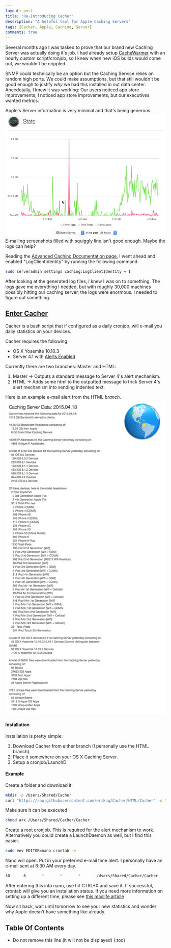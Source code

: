 ```yaml
---
layout: post
title: "Re-Introducing Cacher"
description: "A helpful tool for Apple Caching Servers"
tags: [Cacher, Apple, Caching, Server]
comments: true
---
```


Several months ago I was tasked to prove that our brand new Caching Server was actually doing it's job. I had already setup [CacheWarmer](http://blog.fraserhess.com/2014/12/introducing-cachewarmer.html) with an hourly custom script/cronjob, so I knew when new iOS builds would come out, we wouldn't be crippled.

SNMP could technically be an option but the Caching Service relies on random high ports. We could make assumptions, but that still wouldn't be good enough to justify _why_ we had this installed in out data center. Anecdotally, I knew it was working: Our users noticed app store improvements, I noticed app store improvements, but our executives wanted metrics.

Apple's Server information is very minimal and that's being generous.
![Cacher Example](/images/2015/05/SoInformative.png)
E-mailing screenshots filled with squiggly line isn't good enough. Maybe the logs can help?

Reading the [Advanced Caching Documentation page](http://help.apple.com/serverapp/mac/4.0/#/apd5E1AD52E-012B-4A41-8F21-8E9EDA56583A), I went ahead and enabled "LogClientIdentity" by running the following command.

```bash
sudo serveradmin settings caching:LogClientIdentity = 1
```

After looking at the generated log files, I knew I was on to something. The logs gave me everything I needed, but with roughly 30,000 machines possibly hitting our caching server, the logs were enormous. I needed to figure out something.

## [Enter Cacher](https://github.com/erikng/Cacher)

Cacher is a bash script that if configured as a daily cronjob, will e-mail you daily statistics on your devices.

Cacher requires the following:

- OS X Yosemite 10.10.3
- Server 4.1 with [Alerts Enabled](http://krypted.com/mac-os-x/configure-alerts-in-os-x-yosemite-server/)

Currently there are two branches: Master and HTML:

1. Master -> Outputs a standard message to Server 4's alert mechanism.
2. HTML -> Adds some html to the outputted message to trick Server 4's alert mechanism into sending indented text.

Here is an example e-mail alert from the HTML _branch_.
![Cacher Example](/images/2015/05/Cacher_Example.png)

#### Installation
Installation is pretty simple:

1. Download Cacher from either branch (I personally use the HTML branch).
2. Place it somewhere on your OS X Caching Server.
3. Setup a cronjob/LaunchD

#### Example
Create a folder and download it

```bash
mkdir -p /Users/Shared/Cacher
curl "https://raw.githubusercontent.com/erikng/Cacher/HTML/Cacher" -o "/Users/Shared/Cacher/Cacher"
```

Make sure it can be executed

```bash
chmod a+x /Users/Shared/Cacher/Cacher
```

Create a root cronjob. This is required for the alert mechanism to work. Alternatively you could create a LaunchDaemon as well, but I find this easier.

```bash
sudo env EDITOR=nano crontab -e
```

Nano will open. Put in your preferred e-mail time alert. I personally have an e-mail sent at 6:30 AM every day.

```bash
30      6       *       *       *       /Users/Shared/Cacher/Cacher
```

After entering this into nano, use hit CTRL+X and save it. If successful, crontab will give you an installation status. If you need more information on setting up a different time, please see [this maclife article](http://www.maclife.com/article/columns/terminal_101_creating_cron_jobs)

Now sit back, wait until tomorrow to see your new statistics and wonder why Apple doesn't have something like already.

## Table Of Contents
* Do not remove this line (it will not be displayed)
{:toc}